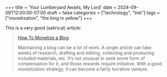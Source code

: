 +++
title = 'Your Lumberyard Awaits, My Lord'
date = 2024-09-09T12:00:00-07:00
draft = false
categories = ["technology", "link"]
tags = ["monetization", "the king in yellow"]
+++

This is a very good (satirical) article:

> [How To Monetize a Blog](https://modem.io/blog/blog-monetization/)
>
> Maintaining a blog can be a lot of work. A single article can take weeks of research, drafting and editing, collecting and producing included materials, etc. It’s not unusual to seek some form of compensation for it, and those rewards require initiative. With a good monetization strategy, it can become a fairly lucrative venture.